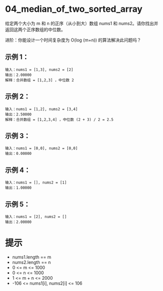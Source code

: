 # 04_median_of_two_sorted_array

给定两个大小为 m 和 n 的正序（从小到大）数组 nums1 和 nums2。请你找出并返回这两个正序数组的中位数。

进阶：你能设计一个时间复杂度为 O(log (m+n)) 的算法解决此问题吗？


## 示例 1：
```
输入：nums1 = [1,3], nums2 = [2]
输出：2.00000
解释：合并数组 = [1,2,3] ，中位数 2
```

## 示例 2：
```
输入：nums1 = [1,2], nums2 = [3,4]
输出：2.50000
解释：合并数组 = [1,2,3,4] ，中位数 (2 + 3) / 2 = 2.5
```

## 示例 3：
```
输入：nums1 = [0,0], nums2 = [0,0]
输出：0.00000
```

## 示例 4：
```
输入：nums1 = [], nums2 = [1]
输出：1.00000
```

## 示例 5：
```
输入：nums1 = [2], nums2 = []
输出：2.00000
```


# 提示
+ nums1.length == m
+ nums2.length == n
+ 0 <= m <= 1000
+ 0 <= n <= 1000
+ 1 <= m + n <= 2000
+ -106 <= nums1[i], nums2[i] <= 106
